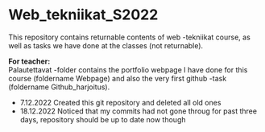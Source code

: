 # Web_tekniikat_S2022

This repository contains returnable contents of web -tekniikat course, as well as tasks we have done at the classes (not returnable).<br>

<b>For teacher:</b><br>
Palautettavat -folder contains the portfolio webpage I have done for this course (foldername Webpage) and also the very first github -task (foldername Github_harjoitus). <br>

- 7.12.2022 Created this git repository and deleted all old ones<br>
- 18.12.2022 Noticed that my commits had not gone throug for past three days, repository should be up to date now though<br>
